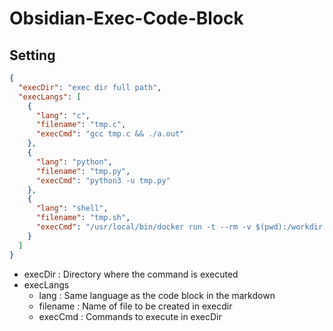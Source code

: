 # Obsidian-Exec-Code-Block

## Setting

```json
{
  "execDir": "exec dir full path",
  "execLangs": [
    {
      "lang": "c",
      "filename": "tmp.c",
      "execCmd": "gcc tmp.c && ./a.out"
    },
    {
      "lang": "python",
      "filename": "tmp.py",
      "execCmd": "python3 -u tmp.py"
    },
    {
      "lang": "shell",
      "filename": "tmp.sh",
      "execCmd": "/usr/local/bin/docker run -t --rm -v $(pwd):/workdir -w /workdir ubuntu bash -c 'bash tmp.sh'"
    }
  ]
}
```

- execDir : Directory where the command is executed
- execLangs
  - lang : Same language as the code block in the markdown
  - filename : Name of file to be created in execdir
  - execCmd : Commands to execute in execDir

